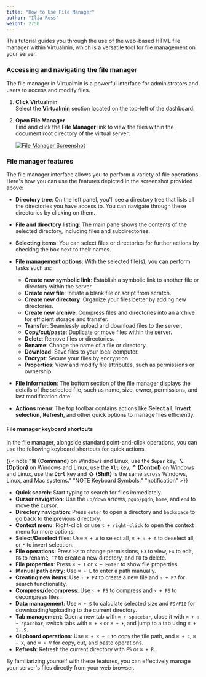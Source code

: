 ```yaml
---
title: "How to Use File Manager"
author: "Ilia Ross"
weight: 2750
---
```


This tutorial guides you through the use of the web-based HTML file manager within Virtualmin, which is a versatile tool for file management on your server.

### Accessing and navigating the file manager

The file manager in Virtualmin is a powerful interface for administrators and users to access and modify files.

1. **Click Virtualmin**  
   Select the **Virtualmin** section located on the top-left of the dashboard.

2. **Open File Manager**  
   Find and click the **File Manager** link to view the files within the document root directory of the virtual server:

   [![](/images/docs/screenshots/tutorials/step-by-step/light/using-file-manager.png "File Manager Screenshot")](/images/docs/screenshots/tutorials/step-by-step/light/using-file-manager.png)

### File manager features

The file manager interface allows you to perform a variety of file operations. Here's how you can use the features depicted in the screenshot provided above:

- **Directory tree**: On the left panel, you'll see a directory tree that lists all the directories you have access to. You can navigate through these directories by clicking on them.

- **File and directory listing**: The main pane shows the contents of the selected directory, including files and subdirectories.

- **Selecting items**: You can select files or directories for further actions by checking the box next to their names.

- **File management options**: With the selected file(s), you can perform tasks such as:
  - **Create new symbolic link**: Establish a symbolic link to another file or directory within the server.
  - **Create new file**: Initiate a blank file or script from scratch.
  - **Create new directory**: Organize your files better by adding new directories.
  - **Create new archive**: Compress files and directories into an archive for efficient storage and transfer.
  - **Transfer**: Seamlessly upload and download files to the server.
  - **Copy/cut/paste**: Duplicate or move files within the server.
  - **Delete**: Remove files or directories.
  - **Rename**: Change the name of a file or directory.
  - **Download**: Save files to your local computer.
  - **Encrypt**: Secure your files by encryption.
  - **Properties**: View and modify file attributes, such as permissions or ownership.

- **File information**: The bottom section of the file manager displays the details of the selected file, such as name, size, owner, permissions, and last modification date.

- **Actions menu**: The top toolbar contains actions like **Select all**, **Invert selection**, **Refresh**, and other quick options to manage files efficiently.

#### File manager keyboard shortcuts

In the file manager, alongside standard point-and-click operations, you can use the following keyboard shortcuts for quick actions.

{{< note "**⌘ (Command)** on Windows and Linux, use the **`Super`** key, **⌥ (Option)** on Windows and Linux, use the **`Alt`** key, **⌃ (Control)** on Windows and Linux, use the **`Ctrl`** key and **⇧ (Shift)** is the same across Windows, Linux, and Mac systems." "NOTE Keyboard Symbols:" "notification" >}}

- **Quick search**: Start typing to search for files immediately.
- **Cursor navigation**: Use the `up/down` arrows, `pgup/pgdn`, `home`, and `end` to move the cursor.
- **Directory navigation**: Press `enter` to open a directory and `backspace` to go back to the previous directory.
- **Context menu**: Right-click or use `⌥ + right-click` to open the context menu for more options.
- **Select/Deselect files**: Use `⌘ + A` to select all, `⌘ + ⇧ + A` to deselect all, or `*` to invert selection.
- **File operations**: Press `F2` to change permissions, `F3` to view, `F4` to edit, `F6` to rename, `F7` to create a new directory, and `F8` to delete.
- **File properties**: Press `⌘ + I` or `⌥ + Enter` to show file properties.
- **Manual path entry**: Use `⌘ + L` to enter a path manually.
- **Creating new items**: Use `⇧ + F4` to create a new file and `⇧ + F7` for search functionality.
- **Compress/decompress**: Use `⌥ + F5` to compress and `⌥ + F6` to decompress files.
- **Data management**: Use `⌘ + S` to calculate selected size and `F9/F10` for downloading/uploading to the current directory.
- **Tab management**: Open a new tab with `⌘ + spacebar`, close it with `⌘ + ⇧ + spacebar`, switch tabs with `⌘ + ⏴` or `⌘ + ⏵`, and jump to a tab using `⌘ + 1..9`.
- **Clipboard operations**: Use `⌘ + ⌥ + C` to copy the file path, and `⌘ + C`, `⌘ + X`, and `⌘ + V` for copy, cut, and paste operations.
- **Refresh**: Refresh the current directory with `F5` or `⌘ + R`.

By familiarizing yourself with these features, you can effectively manage your server's files directly from your web browser.
